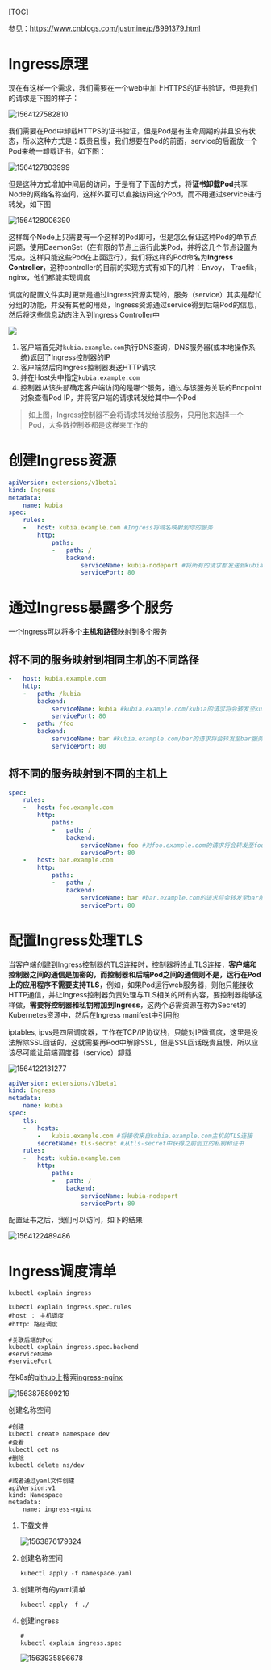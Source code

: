 [TOC]

参见：https://www.cnblogs.com/justmine/p/8991379.html



# Ingress原理

现在有这样一个需求，我们需要在一个web中加上HTTPS的证书验证，但是我们的请求是下图的样子：

![1564127582810](E:\git-workspace\note\images\docker\1564127582810.png)

我们需要在Pod中卸载HTTPS的证书验证，但是Pod是有生命周期的并且没有状态，所以这种方式是：既贵且慢，我们想要在Pod的前面，service的后面放一个Pod来统一卸载证书，如下图：

![1564127803999](E:\git-workspace\note\images\docker\1564127803999.png)

但是这种方式增加中间层的访问，于是有了下面的方式，将**证书卸载Pod**共享Node的网络名称空间，这样外面可以直接访问这个Pod，而不用通过service进行转发，如下图

![1564128006390](E:\git-workspace\note\images\docker\1564128006390.png)

这样每个Node上只需要有一个这样的Pod即可，但是怎么保证这种Pod的单节点问题，使用DaemonSet（在有限的节点上运行此类Pod，并将这几个节点设置为污点，这样只能这些Pod在上面运行），我们将这样的Pod命名为**Ingress Controller**，这种controller的目前的实现方式有如下的几种：Envoy， Traefik， nginx，他们都能实现调度

调度的配置文件实时更新是通过ingress资源实现的，服务（service）其实是帮忙分组的功能，并没有其他的用处，Ingress资源通过service得到后端Pod的信息，然后将这些信息动态注入到Ingress Controller中

![](E:\git-workspace\note\images\docker\1564120148053.png)

1. 客户端首先对`kubia.example.com`执行DNS查询，DNS服务器(或本地操作系统)返回了Ingress控制器的IP
2. 客户端然后向Ingress控制器发送HTTP请求
3. 并在Host头中指定`kubia.example.com`
4. 控制器从该头部确定客户端访问的是哪个服务，通过与该服务关联的Endpoint对象查看Pod IP，并将客户端的请求转发给其中一个Pod

> 如上图，Ingress控制器不会将请求转发给该服务，只用他来选择一个Pod，大多数控制器都是这样来工作的


# 创建Ingress资源

```yaml
apiVersion: extensions/v1beta1
kind: Ingress
metadata:
	name: kubia
spec:
	rules:
	-	host: kubia.example.com #Ingress将域名映射到你的服务
		http:
			paths:
			-	path: /
				backend:
					serviceName: kubia-nodeport	#将所有的请求都发送到kubia-nodeport:80
					servicePort: 80
```



# 通过Ingress暴露多个服务

一个Ingress可以将多个**主机和路径**映射到多个服务

## 将不同的服务映射到相同主机的不同路径

```yaml
- 	host: kubia.example.com
	http: 
	- 	path: /kubia
		backend:
			serviceName: kubia #kubia.example.com/kubia的请求将会转发至kubia服务
			servicePort: 80
	-	path: /foo
		backend:
			serviceName: bar #kubia.example.com/bar的请求将会转发至bar服务
			servicePort: 80
```



## 将不同的服务映射到不同的主机上

```yaml
spec:
	rules:
	-	host: foo.example.com
		http:
			paths:
			-	path: /
				backend:
					serviceName: foo #对foo.example.com的请求将会转发至foo服务
					servicePort: 80
	-	host: bar.example.com
		http:
			paths:
			-	path: /
				backend:
					serviceName: bar #bar.example.com的请求将会转发至bar服务
					servicePort: 80
```

# 配置Ingress处理TLS

当客户端创建到Ingress控制器的TLS连接时，控制器将终止TLS连接，**客户端和控制器之间的通信是加密的，而控制器和后端Pod之间的通信则不是，运行在Pod上的应用程序不需要支持TLS**，例如，如果Pod运行web服务器，则他只能接收HTTP通信，并让Ingress控制器负责处理与TLS相关的所有内容，要控制器能够这样做，**需要将控制器和私钥附加到Ingress**，这两个必需资源在称为Secret的Kubernetes资源中，然后在Ingress manifest中引用他

iptables, ipvs是四层调度器，工作在TCP/IP协议栈，只能对IP做调度，这里是没法解除SSL回话的，这就需要再Pod中解除SSL，但是SSL回话既贵且慢，所以应该尽可能让前端调度器（service）卸载

![1564122131277](E:\git-workspace\note\images\docker\1564122131277.png)

```yaml
apiVersion: extensions/v1beta1
kind: Ingress
metadata:
	name: kubia
spec:
	tls:
	-	hosts:
		-	kubia.example.com #将接收来自kubia.example.com主机的TLS连接
		secretName: tls-secret #从tls-secret中获得之前创立的私钥和证书
	rules:
	-	host: kubia.example.com 
		http:
			paths:
			-	path: /
				backend:
					serviceName: kubia-nodeport
					servicePort: 80
```

配置证书之后，我们可以访问，如下的结果

![1564122489486](E:\git-workspace\note\images\docker\1564122489486.png)





# Ingress调度清单

```shell
kubectl explain ingress

kubectl explain ingress.spec.rules
#host ： 主机调度
#http: 路径调度

#关联后端的Pod
kubectl explain ingress.spec.backend
#serviceName
#servicePort
```

在k8s的[github](https://github.com/kubernetes)上搜索[ingress-nginx](https://github.com/kubernetes/ingress-nginx)

![1563875899219](E:\git-workspace\note\images\docker\1563875899219.png)

创建名称空间

```shell
#创建
kubectl create namespace dev
#查看
kubectl get ns
#删除
kubectl delete ns/dev

#或者通过yaml文件创建
apiVersion:v1
kind: Namespace
metadata:
	name: ingress-nginx
```



1. 下载文件

   ![1563876179324](E:\git-workspace\note\images\docker\1563876179324.png)

2. 创建名称空间

   ```shell
   kubectl apply -f namespace.yaml
   ```

3. 创建所有的yaml清单

   ```shell
   kubectl apply -f ./
   ```

4. 创建ingress

   ```shell
   #
   kubectl explain ingress.spec
   
   ```

   ![1563935896678](E:\git-workspace\note\images\docker\1563935896678.png)





